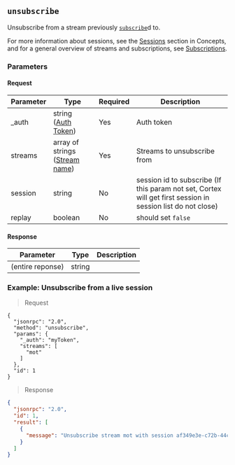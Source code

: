 ## `unsubscribe`

<div class="fullwidth">

Unsubscribe from a stream previously [`subscribe`](#subscribe)d to.

For more information about sessions, see the [Sessions](#sessions) section in Concepts, and for a general overview of streams and subscriptions, see [Subscriptions](#subscriptions).

### Parameters

#### Request

Parameter | Type   | Required | Description
--------- | ----   | ---------| -----------
_auth     | string ([Auth Token](#auth-token)) | Yes | Auth token
streams   | array of strings ([Stream name](#streams)) | Yes | Streams to unsubscribe from
session   | string | No | session id to subscribe (If this param not set, Cortex will get first session in session list do not close)
replay    | boolean| No | should set `false`

#### Response

Parameter | Type   | Description
--------- | ----   | -----------
(entire reponse)| string |       

</div>

### Example: Unsubscribe from a live session

> Request

```json--raw
{
  "jsonrpc": "2.0",
  "method": "unsubscribe",
  "params": {
    "_auth": "myToken",
    "streams": [
      "mot"
    ]
  },
  "id": 1
}
```

> Response

```json
{
  "jsonrpc": "2.0",
  "id": 1,
  "result": [
    {
      "message": "Unsubscribe stream mot with session af349e3e-c72b-44c9-992c-5ee1905cfdaa success"
    }
  ]
}
```

